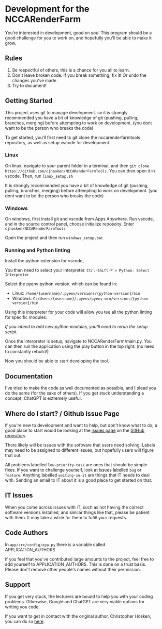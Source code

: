 # Development for the NCCARenderFarm

You're interested in development, good on you! This program should be a good challenge for you to work on, and hopefully you'll be able to make it grow.

## Rules

1. Be respectful of others, this is a chance for you all to learn.
2. Don't leave broken code. If you break something, fix it! Or undo the changes you've made.
3. Try to document!

## Getting Started

This project uses git to manage development. so it is strongly recommended you have a bit of knowledge of git (pushing, pulling, branches, merging) before attempting to work on development. (you dont want to be the person who breaks the code)

To get started, you'll first need to git clone the nccarenderfarmtools repository, as well as setup vscode for development.

### Linux
On linux, navigate to your parent folder in a terminal, and then `git clone https://github.com/cjhosken/NCCARenderFarmTools`. You can then open it in vscode. Then, run `linux_setup.sh`

It is strongly recommended you have a bit of knowledge of git (pushing, pulling, branches, merging) before attempting to work on development. (you dont want to be the person who breaks the code)


### Windows

On windows, first install git and vscode from Apps Anywhere. Run vscode, and in the source control panel, choose initialize reposoity. Enter `cjhosken/NCCARenderFarmTools`

Open the project and then run `windows_setup.bat`

### Running and Python linting

Install the python extension for vscode, 

You then need to select your interpreter. `Ctrl-Shift-P > Python: Select Interpreter`

Select the pyenv python version, which can be found in:
 - Linux: ``/home/{username}/.pyenv/versions/{python-version}/bin``
 - Windows: ``C:/Users/{username}/.pyenv/pyenv-win/versions/{python-version}/bin``

Using this interpreter for your code will allow you tee all the python linting for specific modules. 

*If you intend to add new python modules, you'll need to rerun the setup script.*

Once the interpreter is setup, navigate to NCCARenderFarm/main.py. You can then run the application using the play button in the top right. (no need to constantly rebuild!)

Now you should be able to start developing the tool.

## Documentation

I've tried to make the code as well documented as possible, and I plead you do the same (for the sake of others). If you get stuck understanding a concept, ChatGPT is extremely useful.

## Where do I start? / Github Issue Page

If you're new to development and want to help, but don't know what to do, a good place to start would be looking at the [issues page](https://github.com/cjhosken/NCCARenderFarmTools/issues) on the [GitHub repository](https://github.com/cjhosken/NCCARenderFarmTools).

There likely will be issues with the software that users need solving. Labels may need to be assigned to different issues, but hopefully users will figure that out.

All problems labelled ```low-priority-task``` are ones that should be simple fixes. If you want to challenge yourself, look at issues labelled `bug` or `feature`. Anything labelled `waiting-on-it` are things that IT needs to deal with. Sending an email to IT about it is a good place to get started on that.

## IT Issues

When you come across issues with IT, such as not having the correct software versions installed, and similar things like that, please be patient with them. It may take a while for them to fufill your requests.

## Code Authors

In `app/src/config/app.py` there is a variable called APPLICATION_AUTHORS.

If you feel that you've contributed large amounts to the project, feel free to add yourself to APPLICATION_AUTHORS. This is done on a trust basis. Please don't remove other people's names without their permission.


## Support
If you get very stuck, the lecturers are bound to help you with your coding problems. Otherwise, Google and ChatGPT are very viable options for writing you code.

If you want to get in contact with the original author, Christopher Hosken, you can do so [here](mailto:hoskenchristopher@gmail.com).